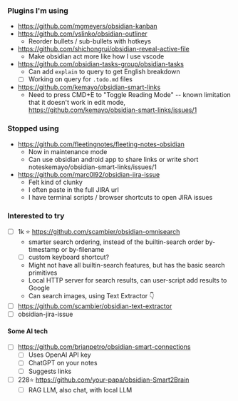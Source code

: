 ### Plugins I'm using
- https://github.com/mgmeyers/obsidian-kanban
- https://github.com/vslinko/obsidian-outliner
	- Reorder bullets / sub-bullets with hotkeys
- https://github.com/shichongrui/obsidian-reveal-active-file
	- Make obsidian act more like how I use vscode
- https://github.com/obsidian-tasks-group/obsidian-tasks
  - Can add `explain` to query to get English breakdown
  - [ ] Working on query for `.todo.md` files
- https://github.com/kemayo/obsidian-smart-links
	- Need to press CMD+E to "Toggle Reading Mode" -- known limitation that it doesn't work in edit mode,  https://github.com/kemayo/obsidian-smart-links/issues/1

### Stopped using
- https://github.com/fleetingnotes/fleeting-notes-obsidian
	- Now in maintenance mode
	- Can use obsidian android app to share links or write short noteskemayo/obsidian-smart-links/issues/1
- https://github.com/marc0l92/obsidian-jira-issue
  - Felt kind of clunky
  - I often paste in the full JIRA url
  - I have terminal scripts / browser shortcuts to open JIRA issues

### Interested to try
- [ ] 1k ⭐️ https://github.com/scambier/obsidian-omnisearch
	- smarter search ordering, instead of the builtin-search order by-timestamp or by-filename
	- [ ] custom keyboard shortcut?
	- Might not have all builtin-search features, but has the basic search primitives
	- Local HTTP server for search results, can user-script add results to Google
	- Can search images, using Text Extractor 👇
- [ ] https://github.com/scambier/obsidian-text-extractor
- [ ] obsidian-jira-issue

#### Some AI tech
- [ ] https://github.com/brianpetro/obsidian-smart-connections
	- [ ] Uses OpenAI API key
	- [ ] ChatGPT on your notes
	- [ ] Suggests links
- [ ] 228⭐️ https://github.com/your-papa/obsidian-Smart2Brain
	- [ ] RAG LLM, also chat, with local LLM
